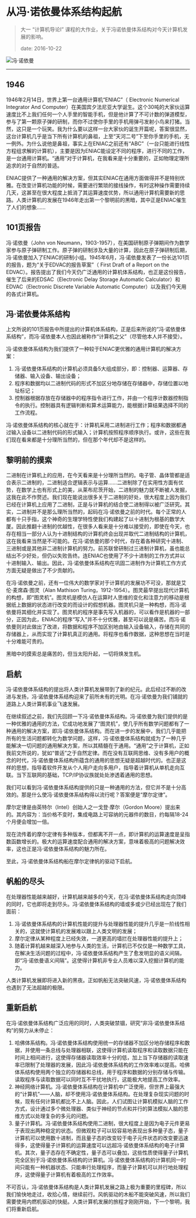 # 从冯·诺依曼体系结构起航

> 大一 “计算机导论Ⅰ” 课程的大作业，关于冯诺依曼体系结构对今天计算机发展的影响。
>
> date: 2016-10-22

![冯·诺依曼](//keybrl-my-blog.oss-cn-shenzhen.aliyuncs.com/2018/images/John-Von-Nouma/title_image.jpg)

---

## 1946

1946年2月14日，世界上第一台通用计算机“ENIAC”（ Electronic Numerical Integrator And Computer）在美国宾夕法尼亚大学诞生。这个30吨的大家伙运算速度比不上我们任何一个人手里的智能手机，但是他计算了不可计数的弹道模型，参与了第一颗原子弹的研制，而你不过使你手里的手机用弹弓发射小鸟来打猪。当然，这只是一个玩笑。我为什么要以这样一台大家伙的诞生开篇呢，答案很显然，这台计算机几乎是当下所有计算机的鼻祖，上至“天河二号”下至你手里的手机，无一例外。为什么说他是鼻祖，事实上在ENIAC之前还有“ABC”（一台只能进行线性方程组求解的计算机），主要是因为ENIAC能设定不同的程序，进行不同的工作，是一台通用计算机。“通用”对于计算机，在我看来是十分重要的，正如物理定理所追求的对于自然的普适。

ENIAC提供了一种通用的解决方案，但其实ENIAC在通用方面做得并不是特别优雅。在改变计算机功能的时候，需要进行繁琐的接线操作，有时这种操作需要持续几天，这甚至在很大程度上抵消了其运算速度优势，所以通用计算机需要新的思路。人类计算机的发展在1946年走出第一个黎明前的黑暗，其中正是ENIAC催生了人们的想象……

## 101页报告

冯·诺依曼（John von Neumann，1903-1957），在美国研制原子弹期间作为数学家参与原子弹研制工作。原子弹的研制涉及大量的计算，因此在原子弹研制后期，冯·诺依曼加入了ENIAC的研制小组。1945年6月，冯·诺依曼发表了一份长达101页的报告，题为“关于EDVAC的报告草案”（ First Draft of a Report on the EDVAC）。报告提出了我们今天仍广泛通用的计算机体系结构，也正是这份报告，催生了后来的EDSAC（Electronic Delay Storage Automatic Calculator）和EDVAC（Electronic Discrete Variable Automatic Computer）以及我们今天用的各式计算机。

## 冯·诺依曼体系结构

上文所说的101页报告中所提出的计算机体系结构，正是后来所说的“冯·诺依曼体系结构”，而冯·诺依曼本人也因此被称作“计算机之父”（尽管他本人并不接受）。

冯·诺依曼体系结构为我们提供了一种较于ENIAC更优雅的通用计算机的解决方案：

1. 冯·诺依曼体系结构的计算机必须具备5大组成部分，即：控制器、运算器、存储器、输入设备、输出设备；
2. 程序和数据均以二进制代码的形式不加区分地存储在存储器中，存储位置以地址标记；
3. 控制器根据存放在存储器中的程序指令进行工作，并由一个程序计数器控制指令的执行。控制器具有逻辑判断和算术运算能力，能根据计算结果选择不同的工作流程。

冯·诺依曼体系结构的核心就在于：计算机采用二进制进行工作；程序和数据都通过输入设备以二进制代码的形式输入；计算机按照程序顺序执行。或许，这些在我们现在看来都是十分理所当然的，但在那个年代却不是这样的。

## 黎明前的摸索

二进制在计算机上的应用，在今天看来是十分理所当然的。电子管、晶体管都是适合表示二进制的，二进制适合逻辑表示与运算……二进制除了在实用性方面有优势，在数学上也有形式上的美，从莱布尼茨开始，二进制的魅力就不断被人发掘，这我在此不作赘述。我们现在能说出很多关于二进制的好处，很大程度上因为我们已经在计算机上应用了二进制，正是与计算机的结合使二进制得以被广泛研究。其实，二进制并不是那么理所当然的，起码在冯·诺依曼之前的时代。每个正常的人都有十只手指，这个神奇的生理学特性使我们构建起了以十进制为根基的数学大厦。因此推翻十进制的优越性，在很多人看来是十分难以接受的，即使在今天，也存在相当一部分人认为十进制结构的计算机终会出现并取代二进制结构的计算机，这在我看来当然是不可能的。在冯·诺依曼的那个时代，存在着各种研究十进制、三进制或是其他非二进制计算机的努力。前苏联曾研制过三进制计算机，虽也能总结出不少好处，但仍以失败告终。连ENIAC也使用了不少十进制的工作方式并以十进制输入、输出。因此，冯·诺依曼体系结构在巩固二进制作为计算机工作方式方面无疑是做出了不少贡献的。

在冯·诺依曼之前，还有一位伟大的数学家对于计算机的发展功不可没，那就是艾伦·麦席森·图灵（Alan Mathison Turing，1912-1954）。图灵最早提出现代计算机的构想，即“图灵机”。图灵机是模仿人在运算时人思维的变化和注意力的移动是根据纸上数据的状态进行改变的而设计的假想机器。图灵机只是一种构想，而冯·诺依曼将其细化并实现了。图灵机的程序是事先写入机器的，可以看作是机器的一部分，正因为此，ENIAC的程序“写入”并不十分优雅，甚至可以说是痛苦。而冯·诺依曼则对此做出了改进，将数据和程序不加区别地由输入设备输入，存储在共同的存储器上，从而实现了计算机真正的通用。将程序也看作数据，这种思想在当时是十分难能可贵的。

黑暗中的摸索总是痛苦的，但当太阳升起，一切将焕发生机。

## 启航

冯·诺依曼体系结构的提出将人类计算机发展带到了新的纪元。此后经过不断的改进与发扬，冯·诺依曼体系结构迎来了前所未有的光明。在冯·诺依曼为我们铺就的道路上人类计算机事业飞速发展。

在继续叙述之前，我们先回顾一下冯·诺依曼体系结构。冯·诺依曼为我们提供的是一种优雅的通用的方法，它成功地发展了“图灵机”，使几乎所有数学问题都有了一种通用的解决方案，即冯·诺依曼体系结构。而在进一步的发展中，我们几乎能把所有的生活问题都转化为数学问题，这样，冯·诺依曼体系结构就成为了一种几乎能解决一切问题的通用解决方案，所以其精髓在于通用。“通用”之于计算机，正如我前文所说的，犹如“普适”之于自然定律。而在没有互联网思维、没有多用户的概念的时代，冯·诺依曼体系结构所蕴含的通用的思想无疑是超越时代的。也正是这样的思想，指导着软件开发从个人用户走向多用户，指导着计算机从单机走向互联。当下互联网的基础，TCP/IP协议族就处处渗透着通用的思想。

我们可以看到冯·诺依曼体系结构提供的只是一种通用的方法，但它并不是十分高效的。那是什么使冯·诺依曼体系结构得以流行呢？答案便是“摩尔定律”。

摩尔定律是由英特尔（Intel）创始人之一戈登·摩尔（Gordon Moore）提出来的。其内容为：当价格不变时，集成电路上可容纳的元器件的数目，约每隔18-24个月便会增加一倍。

现在流传着的摩尔定律有多种版本，但都离不开一点，即计算机的运算速度是呈指数函数增长的。极大的运算速度配合通用的解决方案，意味着极高的问题解决效率，这也正是冯·诺依曼体系结构的魅力所在。

至此，冯·诺依曼体系结构船在摩尔定律帆的驱动下启航。

## 帆船的尽头

在处理器性能越来越好，计算机越来越多的今天，在冯·诺依曼体系结构走向顶峰的同时，它也即将走到尽头。冯·诺依曼体系结构的墙或多或少已经出现在了我们面前：

1. 冯·诺依曼体系结构的计算机性能的提升与处理器性能的提升几乎是一阶线性相关的，这就使计算机的发展难以跟上人类文明的发展；
2. 摩尔定律从某种程度上已经失效，一道更高的墙拦在处理器性能的提升上；
3. 随着计算机越来越深入地参与人类的生活，计算机已不仅仅是一种数学工具，在解决生活问题的过程中，冯·诺依曼体系结构产生了愈发明显的语义间隔，即“冯·诺依曼语义间隔”。这使得计算机非专业人员难以深入挖掘计算机的能力。

人类计算机发展即将进入新的黑夜。正如帆船无法突破风速，冯·诺依曼体系结构也遇到了无法超越的极限。

## 重新启航

在冯·诺依曼体系结构广泛应用的同时，人类突破禁锢，研究“非冯·诺依曼体系结构”的努力从未停止：

1. 哈佛体系结构。冯·诺依曼体系结构使用统一的存储器不加区分地存储程序和数据，并使用一条总线与处理器相联，这使得计算机读取程序和读取数据只能在时间上相间进行，这使得存储器读取效率十分的低，加上当下存储器的读取速率已限制了处理器的发展，因此冯·诺依曼体系结构的工作效率难以提高。哈佛体系结构使用两个独立的存储器和总线，用于程序和数据的分别存储与传输。读取程序与读取数据可以同时互不干扰地执行，这能极大地提高工作效率。
2. 神经网络计算机。冯·诺依曼体系结构在计算机中广泛使用，但世界上最强大的“计算机”——人脑，却不使用冯·诺依曼体系结构。在处理复杂现实问题的时候，现有任何计算机都比不上人脑。因此，人们试图让计算机模拟人脑的工作方式，设计通过多个微处理器、类似于神经的节点和并行的算法模拟人脑的思维方式以处理复杂的多元的问题。
3. 量子计算机。冯·诺依曼体系结构使用二进制，很大程度上是因为电子元件更易于表现出两种稳定的状态。但微观粒子可以较容易地表现出多种量子态，量子计算机可以使用数十进制，而且量子态的改变较于电子元件状态的改变要迅速得多，这使得量子计算机的运算速度可以远超冯·诺依曼体系结构的电子计算机。其次，量子态存在不确定性，量子态可以叠加，这些性质使得量子计算机完全区别于冯·诺依曼体系结构的计算机。冯·诺依曼体系结构的计算机同一时间只能有一种机器状态、只能串行处理程序，而量子计算机可以并行地处理程序，这使得量子计算机有着极高的工作效率。

不可否认，冯·诺依曼体系结构是人类计算机发展之路上极为重要的里程碑，所以我们愉快地走过，收拾心情，继续前行。风帆驱动的木船不能突破风速，所以我们需要使用内燃机驱动的快艇。人类计算机发展的旅程才刚刚开始，下一个黎明，我们将重新启航。
